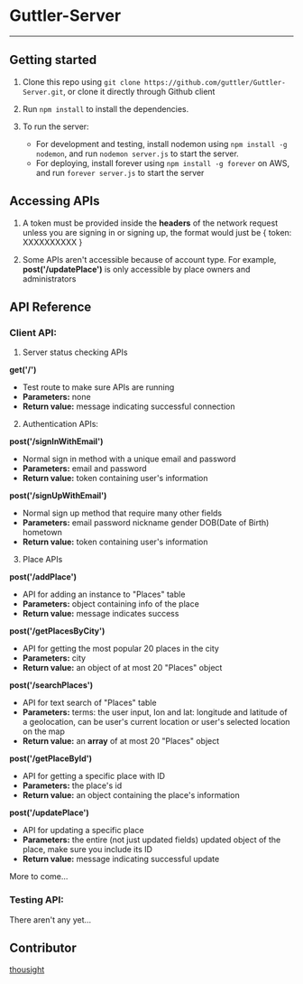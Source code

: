 # Guttler-Server

-----

## Getting started

1. Clone this repo using `git clone https://github.com/guttler/Guttler-Server.git`, or clone it directly through Github client

2. Run `npm install` to install the dependencies.

3. To run the server:
   - For development and testing, install nodemon using `npm install -g nodemon`, and run `nodemon server.js` to start the server.
   - For deploying, install forever using `npm install -g forever` on AWS, and run `forever server.js` to start the server

## Accessing APIs

1. A token must be provided inside the **headers** of the network request unless you are signing in or signing up, the format would just be { token: XXXXXXXXXX }

2. Some APIs aren't accessible because of account type. For example, **post('/updatePlace')** is only accessible by place owners and administrators

## API Reference

### Client API:

1. Server status checking APIs

 **get('/')**
 - Test route to make sure APIs are running
 - **Parameters:** none
 - **Return value:** message indicating successful connection

2. Authentication APIs:

 **post('/signInWithEmail')**
 - Normal sign in method with a unique email and password
 - **Parameters:** email and password
 - **Return value:** token containing user's information

 **post('/signUpWithEmail')**
 - Normal sign up method that require many other fields
 - **Parameters:** email password nickname gender DOB(Date of Birth) hometown
 - **Return value:** token containing user's information

3. Place APIs

 **post('/addPlace')**
 - API for adding an instance to "Places" table
 - **Parameters:** object containing info of the place
 - **Return value:** message indicates success

 **post('/getPlacesByCity')**
 - API for getting the most popular 20 places in the city
 - **Parameters:** city
 - **Return value:** an object of at most 20 "Places" object

 **post('/searchPlaces')**
 - API for text search of "Places" table
 - **Parameters:** terms: the user input, lon and lat: longitude and latitude of a geolocation, can be user's current location or user's selected location on the map
 - **Return value:** an **array** of at most 20 "Places" object

 **post('/getPlaceById')**
 - API for getting a specific place with ID
 - **Parameters:** the place's id
 - **Return value:** an object containing the place's information

 **post('/updatePlace')**
 - API for updating a specific place
 - **Parameters:** the entire (not just updated fields) updated object of the place, make sure you include its ID
 - **Return value:** message indicating successful update


 More to come...

### Testing API:

 There aren't any yet...

## Contributor

[thousight](https://github.com/thousight)
